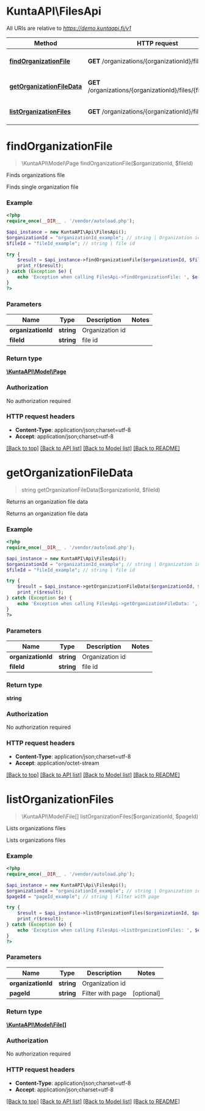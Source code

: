 # KuntaAPI\FilesApi

All URIs are relative to *https://demo.kuntaapi.fi/v1*

Method | HTTP request | Description
------------- | ------------- | -------------
[**findOrganizationFile**](FilesApi.md#findOrganizationFile) | **GET** /organizations/{organizationId}/files/{fileId} | Finds organizations file
[**getOrganizationFileData**](FilesApi.md#getOrganizationFileData) | **GET** /organizations/{organizationId}/files/{fileId}/data | Returns an organization file data
[**listOrganizationFiles**](FilesApi.md#listOrganizationFiles) | **GET** /organizations/{organizationId}/files | Lists organizations files


# **findOrganizationFile**
> \KuntaAPI\Model\Page findOrganizationFile($organizationId, $fileId)

Finds organizations file

Finds single organization file

### Example
```php
<?php
require_once(__DIR__ . '/vendor/autoload.php');

$api_instance = new KuntaAPI\Api\FilesApi();
$organizationId = "organizationId_example"; // string | Organization id
$fileId = "fileId_example"; // string | file id

try {
    $result = $api_instance->findOrganizationFile($organizationId, $fileId);
    print_r($result);
} catch (Exception $e) {
    echo 'Exception when calling FilesApi->findOrganizationFile: ', $e->getMessage(), PHP_EOL;
}
?>
```

### Parameters

Name | Type | Description  | Notes
------------- | ------------- | ------------- | -------------
 **organizationId** | **string**| Organization id |
 **fileId** | **string**| file id |

### Return type

[**\KuntaAPI\Model\Page**](../Model/Page.md)

### Authorization

No authorization required

### HTTP request headers

 - **Content-Type**: application/json;charset=utf-8
 - **Accept**: application/json;charset=utf-8

[[Back to top]](#) [[Back to API list]](../../README.md#documentation-for-api-endpoints) [[Back to Model list]](../../README.md#documentation-for-models) [[Back to README]](../../README.md)

# **getOrganizationFileData**
> string getOrganizationFileData($organizationId, $fileId)

Returns an organization file data

Returns an organization file data

### Example
```php
<?php
require_once(__DIR__ . '/vendor/autoload.php');

$api_instance = new KuntaAPI\Api\FilesApi();
$organizationId = "organizationId_example"; // string | Organization id
$fileId = "fileId_example"; // string | file id

try {
    $result = $api_instance->getOrganizationFileData($organizationId, $fileId);
    print_r($result);
} catch (Exception $e) {
    echo 'Exception when calling FilesApi->getOrganizationFileData: ', $e->getMessage(), PHP_EOL;
}
?>
```

### Parameters

Name | Type | Description  | Notes
------------- | ------------- | ------------- | -------------
 **organizationId** | **string**| Organization id |
 **fileId** | **string**| file id |

### Return type

**string**

### Authorization

No authorization required

### HTTP request headers

 - **Content-Type**: application/json;charset=utf-8
 - **Accept**: application/octet-stream

[[Back to top]](#) [[Back to API list]](../../README.md#documentation-for-api-endpoints) [[Back to Model list]](../../README.md#documentation-for-models) [[Back to README]](../../README.md)

# **listOrganizationFiles**
> \KuntaAPI\Model\File[] listOrganizationFiles($organizationId, $pageId)

Lists organizations files

Lists organizations files

### Example
```php
<?php
require_once(__DIR__ . '/vendor/autoload.php');

$api_instance = new KuntaAPI\Api\FilesApi();
$organizationId = "organizationId_example"; // string | Organization id
$pageId = "pageId_example"; // string | Filter with page

try {
    $result = $api_instance->listOrganizationFiles($organizationId, $pageId);
    print_r($result);
} catch (Exception $e) {
    echo 'Exception when calling FilesApi->listOrganizationFiles: ', $e->getMessage(), PHP_EOL;
}
?>
```

### Parameters

Name | Type | Description  | Notes
------------- | ------------- | ------------- | -------------
 **organizationId** | **string**| Organization id |
 **pageId** | **string**| Filter with page | [optional]

### Return type

[**\KuntaAPI\Model\File[]**](../Model/File.md)

### Authorization

No authorization required

### HTTP request headers

 - **Content-Type**: application/json;charset=utf-8
 - **Accept**: application/json;charset=utf-8

[[Back to top]](#) [[Back to API list]](../../README.md#documentation-for-api-endpoints) [[Back to Model list]](../../README.md#documentation-for-models) [[Back to README]](../../README.md)

